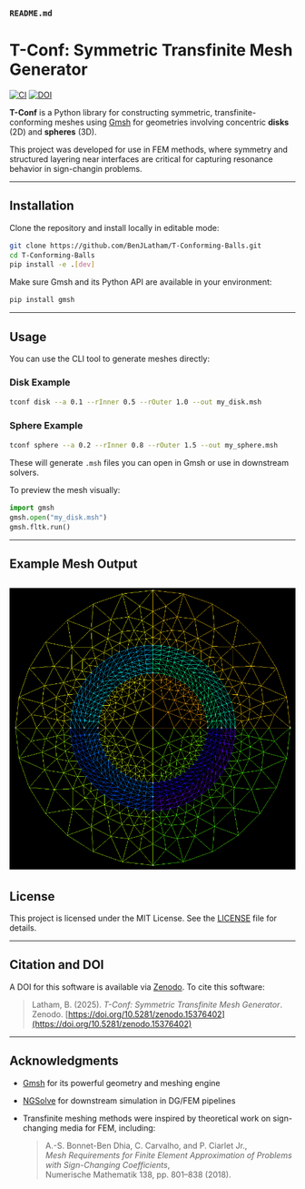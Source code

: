 ###  `README.md`

# T-Conf: Symmetric Transfinite Mesh Generator

[![CI](https://github.com/BenJLatham/T-Conforming-Balls/actions/workflows/python-ci.yml/badge.svg)](https://github.com/BenJLatham/T-Conforming-Balls/actions/workflows/python-ci.yml)
[![DOI](https://zenodo.org/badge/DOI/10.5281/zenodo.15376402.svg)](https://doi.org/10.5281/zenodo.15376402)

**T-Conf** is a Python library for constructing symmetric, transfinite-conforming meshes using [Gmsh](https://gmsh.info/) for geometries involving concentric **disks** (2D) and **spheres** (3D).

This project was developed for use in FEM methods, where symmetry and structured layering near interfaces are critical for capturing resonance behavior in sign-changin problems.

---

## Installation

Clone the repository and install locally in editable mode:

```bash
git clone https://github.com/BenJLatham/T-Conforming-Balls.git
cd T-Conforming-Balls
pip install -e .[dev]
````

Make sure Gmsh and its Python API are available in your environment:

```bash
pip install gmsh
```

---

## Usage

You can use the CLI tool to generate meshes directly:

### Disk Example

```bash
tconf disk --a 0.1 --rInner 0.5 --rOuter 1.0 --out my_disk.msh
```

### Sphere Example

```bash
tconf sphere --a 0.2 --rInner 0.8 --rOuter 1.5 --out my_sphere.msh
```

These will generate `.msh` files you can open in Gmsh or use in downstream solvers.

To preview the mesh visually:

```python
import gmsh
gmsh.open("my_disk.msh")
gmsh.fltk.run()
```

---

## Example Mesh Output
![Example Mesh](examples/sample_disk.png)
---

##  License

This project is licensed under the MIT License. See the [LICENSE](LICENSE) file for details.

---

##  Citation and DOI

A DOI for this software is available via [Zenodo](https://zenodo.org/). To cite this software:

> Latham, B. (2025). *T-Conf: Symmetric Transfinite Mesh Generator*. Zenodo. [https://doi.org/10.5281/zenodo.15376402](https://doi.org/10.5281/zenodo.15376402)


---

##  Acknowledgments

* [Gmsh](https://gmsh.info/) for its powerful geometry and meshing engine
* [NGSolve](https://ngsolve.org/) for downstream simulation in DG/FEM pipelines
* Transfinite meshing methods were inspired by theoretical work on sign-changing media for FEM, including:

  > A.-S. Bonnet-Ben Dhia, C. Carvalho, and P. Ciarlet Jr.,  
  > *Mesh Requirements for Finite Element Approximation of Problems with Sign-Changing Coefficients*,  
  > Numerische Mathematik 138, pp. 801–838 (2018).